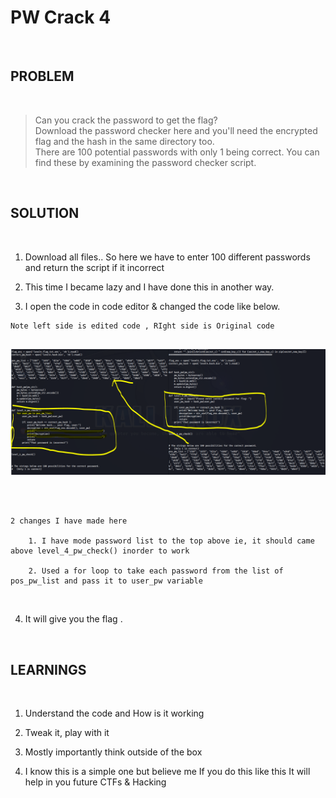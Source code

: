 

# PW Crack 4

<br>

## PROBLEM

<br>

>   Can you crack the password to get the flag?  
    Download the password checker here and you'll need the encrypted flag and the hash in the same directory too.  
    There are 100 potential passwords with only 1 being correct. You can find these by examining the password checker script.    

<br>

## SOLUTION

<br>

1. Download all files.. So here we have to enter 100 different  passwords and return the script if it incorrect 

2. This time I became lazy and I have done this in another way. 

3. I open the code in code editor & changed the code like below. 

```
Note left side is edited code , RIght side is Original code


```

![Filename](images/3.PNG)

```



2 changes I have made here

    1. I have mode password list to the top above ie, it should came above level_4_pw_check() inorder to work

    2. Used a for loop to take each password from the list of pos_pw_list and pass it to user_pw variable

```

<br>

4. It will give you the flag .

<br>


## LEARNINGS

<br>

1. Understand the code and How is it working

2. Tweak it, play with it

3. Mostly importantly think outside of the box

4. I know this is a simple one but believe me If you do this like this It will help in you future CTFs & Hacking
